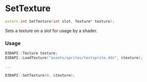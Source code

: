 # SetTexture

```c++
extern int SetTexture(int slot, Texture* texture);
```

Sets a texture on a slot for usage by a shader.


### Usage
```c++
D3DAPI::Texture texture;
D3DAPI::LoadTexture("assets/sprites/testsprite.dds", &texture);

...

D3DAPI::SetTexture(0, &texture);
```
